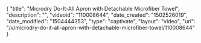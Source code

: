 {
    "title": "Microdry Do-It-All Apron with Detachable Microfiber Towel",
    "description": "",
    "videoid": "110008644",
    "date_created": "1502526019",
    "date_modified": "1504444353",
    "type": "captivate",
    "layout": "video",
    "url": "\/v\/microdry-do-it-all-apron-with-detachable-microfiber-towel\/110008644"
}